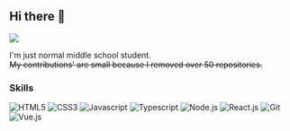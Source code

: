 ## Hi there 👋
![](https://hits.seeyoufarm.com/api/count/incr/badge.svg?url=https%3A%2F%2Fgithub.com%2Fthoratica&count_bg=%2379C83D&title_bg=%23555555&icon=github.svg&icon_color=%23E7E7E7&title=%EB%B0%A9%EB%AC%B8&edge_flat=true) 

I'm just normal middle school student.  
~~My contributions' are small because I removed over 50 repositories.~~

### Skills
![HTML5](https://img.shields.io/badge/-HTML5-E34F26?style=for-the-badge&logo=html5&logoColor=fff) 
![CSS3](https://img.shields.io/badge/-CSS3-1572B6?style=for-the-badge&logo=css3&logoColor=fff) 
![Javascript](https://img.shields.io/badge/-Javascript-f7df1e?style=for-the-badge&logo=javascript&logoColor=000) 
![Typescript](https://img.shields.io/badge/-Typescript-2d79c7?style=for-the-badge&logo=typescript&logoColor=fff) 
![Node.js](https://img.shields.io/badge/-node.js-339933?style=for-the-badge&logo=node.js&logoColor=fff) 
![React.js](https://img.shields.io/badge/-React.js-61DAFB?style=for-the-badge&logo=react&logoColor=fff) 
![Git](https://img.shields.io/badge/-Git-F05032?style=for-the-badge&logo=Git&logoColor=fff) 
![Vue.js](https://img.shields.io/badge/-Vue.js-4FC08D?style=for-the-badge&logo=Vue.js&logoColor=fff) 
